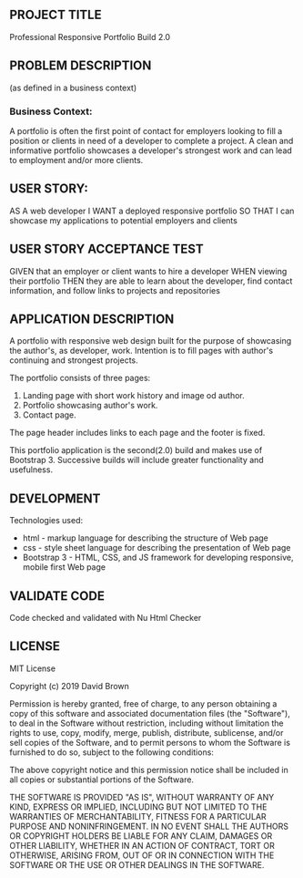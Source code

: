 ## PROJECT TITLE

Professional Responsive Portfolio       Build 2.0

## PROBLEM DESCRIPTION  
(as defined in a business context)

### Business Context:

A portfolio is often the first point of contact for employers looking to fill a position or clients in need of a developer to complete a project. A clean and informative portfolio showcases a developer's strongest work and can lead to employment and/or more clients.

## USER STORY:

AS A web developer
I WANT a deployed  responsive portfolio
SO THAT I can showcase my applications to potential employers and clients

## USER STORY ACCEPTANCE TEST

GIVEN that an employer or client wants to hire a developer
WHEN viewing their portfolio
THEN they are able to learn about the developer, find contact information, and follow links to projects and repositories

## APPLICATION DESCRIPTION

A portfolio with responsive web design built for the purpose of showcasing the author's, as developer, work.
Intention is to fill pages with author's continuing and strongest projects.

The portfolio consists of three pages:

1)  Landing page with short work history and image od author.
2)  Portfolio showcasing author's work.
3) Contact page.

The page header includes links to each page and the footer is fixed.

This portfolio application is the second(2.0) build and makes use of Bootstrap 3. Successive builds will include greater functionality and usefulness.

## DEVELOPMENT

Technologies used:
* html - markup language for describing the structure of Web page
* css - style sheet language for describing the presentation of Web page
* Bootstrap 3 - HTML, CSS, and JS framework for developing responsive, mobile first Web page

## VALIDATE  CODE

Code checked and validated with Nu Html Checker

## LICENSE

MIT License

Copyright (c) 2019 David Brown

Permission is hereby granted, free of charge, to any person obtaining a copy
of this software and associated documentation files (the "Software"), to deal
in the Software without restriction, including without limitation the rights
to use, copy, modify, merge, publish, distribute, sublicense, and/or sell
copies of the Software, and to permit persons to whom the Software is
furnished to do so, subject to the following conditions:

The above copyright notice and this permission notice shall be included in all
copies or substantial portions of the Software.

THE SOFTWARE IS PROVIDED "AS IS", WITHOUT WARRANTY OF ANY KIND, EXPRESS OR
IMPLIED, INCLUDING BUT NOT LIMITED TO THE WARRANTIES OF MERCHANTABILITY,
FITNESS FOR A PARTICULAR PURPOSE AND NONINFRINGEMENT. IN NO EVENT SHALL THE
AUTHORS OR COPYRIGHT HOLDERS BE LIABLE FOR ANY CLAIM, DAMAGES OR OTHER
LIABILITY, WHETHER IN AN ACTION OF CONTRACT, TORT OR OTHERWISE, ARISING FROM,
OUT OF OR IN CONNECTION WITH THE SOFTWARE OR THE USE OR OTHER DEALINGS IN THE
SOFTWARE.
